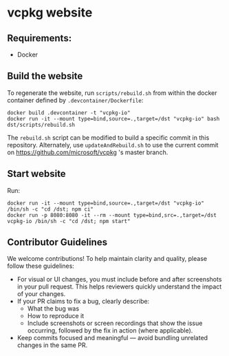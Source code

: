 # vcpkg website

## Requirements:
- Docker

## Build the website
To regenerate the website, run `scripts/rebuild.sh` from within the docker container defined by `.devcontainer/Dockerfile`:

```
docker build .devcontainer -t "vcpkg-io"
docker run -it --mount type=bind,source=.,target=/dst "vcpkg-io" bash dst/scripts/rebuild.sh
```

The `rebuild.sh` script can be modified to build a specific commit in this repository. Alternately, use `updateAndRebuild.sh` to use the current commit on https://github.com/microsoft/vcpkg 's master branch.

## Start website
Run:
```
docker run -it --mount type=bind,source=.,target=/dst "vcpkg-io" /bin/sh -c "cd /dst; npm ci"
docker run -p 8080:8080 -it --rm --mount type=bind,src=.,target=/dst vcpkg-io /bin/sh -c "cd /dst; npm start"
```

## Contributor Guidelines

We welcome contributions! To help maintain clarity and quality, please follow these guidelines:

- For visual or UI changes, you must include before and after screenshots in your pull request. This helps reviewers quickly understand the impact of your changes.
- If your PR claims to fix a bug, clearly describe:
  - What the bug was
  - How to reproduce it
  - Include screenshots or screen recordings that show the issue occurring, followed by the fix in action (where applicable).
- Keep commits focused and meaningful — avoid bundling unrelated changes in the same PR.
